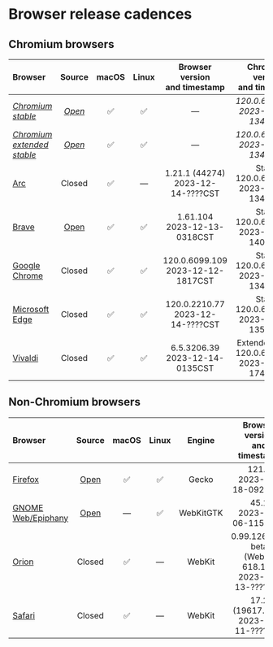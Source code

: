 # Browser release cadences

## Chromium browsers

| Browser | Source | macOS | Linux | Browser version<br>and timestamp | Chromium version<br>and timestamp |
|:--|:-:|:-:|:-:|:-:|:-:|
| *[Chromium stable](https://chromiumdash.appspot.com/releases)* | *[Open](https://github.com/chromium/chromium)* | ✅ | ✅ | &mdash; | *120.0.6099.109<br>2023-12-11-1348CST* |
| *[Chromium extended stable](https://chromiumdash.appspot.com/releases)* | *[Open](https://github.com/chromium/chromium)* | ✅ | ✅ | &mdash; | *120.0.6099.109<br>2023-12-11-1348CST* |
| [Arc](https://resources.arc.net/en/articles/8233343-release-notes) | Closed | ✅ | &mdash; | 1.21.1 (44274)<br>2023-12-14-????CST | Stable 120.0.6099.109<br>2023-12-11-1348CST |
| [Brave](https://github.com/brave/brave-browser/releases) | [Open](https://github.com/brave/brave-browser) | ✅ | ✅ | 1.61.104<br>2023-12-13-0318CST | Stable 120.0.6099.115<br>2023-12-11-1401CST |
| [Google Chrome](https://chromereleases.googleblog.com/search/label/Stable%20updates) | Closed | ✅ | ✅ | 120.0.6099.109<br>2023-12-12-1817CST | Stable 120.0.6099.109<br>2023-12-11-1348CST |
| [Microsoft Edge](https://learn.microsoft.com/en-us/deployedge/microsoft-edge-relnote-stable-channel) | Closed | ✅ | ✅ | 120.0.2210.77<br>2023-12-14-????CST | Stable 120.0.6099.110<br>2023-12-11-1351CST |
| [Vivaldi](https://vivaldi.com/blog/desktop/updates/) | Closed | ✅ | ✅ | 6.5.3206.39<br>2023-12-14-0135CST | Extended stable<br>120.0.6099.121<br>2023-12-12-1742CST |

## Non-Chromium browsers

| Browser | Source | macOS | Linux | Engine | Browser version<br>and timestamp |
|:--|:-:|:-:|:-:|:-:|:-:|
| [Firefox](https://groups.google.com/a/mozilla.org/g/announce) | [Open](https://hg.mozilla.org/mozilla-central/) | ✅ | ✅ | Gecko | 121.0<br>2023-12-18-0929CST |
| [GNOME Web/Epiphany](https://gitlab.gnome.org/GNOME/epiphany/-/releases) | [Open](https://gitlab.gnome.org/GNOME/epiphany) | &mdash; | ✅ | WebKitGTK | 45.1<br>2023-11-06-1152CST |
| [Orion](https://kagi.com/orion/updates/orion-release-notes.html) | Closed | ✅ | &mdash; | WebKit | 0.99.126.4.1-beta<br>(WebKit 618.1.2)<br>2023-12-13-????CST |
| [Safari](https://developer.apple.com/documentation/safari-release-notes/) | Closed | ✅ | &mdash; | WebKit | 17.2 (19617.1.17)<br>2023-12-11-????CST |
